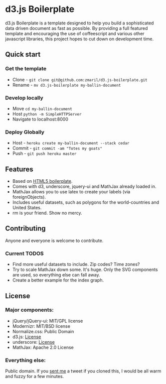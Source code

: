 # d3.js Boilerplate

d3.js Boilerplate is a template designed to help you build a
sophisticated data driven document as fast as possible. By providing a
full featured template and encouraging 
the use of coffeescript and various other javascript libraries, this
project hopes to cut down on development time. 

## Quick start

### Get the template
* Clone - `git clone git@github.com:zmaril/d3.js-boilerplate.git`
* Rename - `mv d3.js-boilerplate my-ballin-document`

### Develop locally
* Move `cd my-ballin-document`
* Host `python -m SimpleHTTPServer`
* Navigate to localhost:8000

### Deploy Globally 
* Host - `heroku create my-ballin-document --stack cedar`
* Commit - `git commit -am "Totes my goats"`
* Push - `git push heroku master`

## Features

* Based on [HTML5 boilerplate](http://github.com/h5bp/html5-boilerplate). 
* Comes with d3, underscore, jquery-ui and MathJax already loaded in. 
* MathJax allows you to use latex to create your labels (via
  foreignObjects). 
* Includes useful datasets, such as polygons for the world-countries
  and United States. 
* rm is your friend. Show no mercy.

## Contributing

Anyone and everyone is welcome to contribute. 

### Current TODOS
* Find more useful datasets to include. Zip codes? Time zones? 
* Try to scale MathJax down some. It's huge. Only the SVG components are used, so
  everything else can fall away. 
* Create a better example for the index graph.

## License

### Major components:

* jQuery/jQuery-ui: MIT/GPL license
* Modernizr: MIT/BSD license
* Normalize.css: Public Domain
* d3.js: [License](https://github.com/mbostock/d3/blob/master/LICENSE)
* underscore: [License](https://github.com/documentcloud/underscore/blob/master/LICENSE)
* MathJax: Apache 2.0 License

### Everything else:

Public domain. If you [sent me](https://twitter.com/#!/ZackMaril) a
tweet if you cloned this, I would be all warm and fuzzy for a few
minutes.
